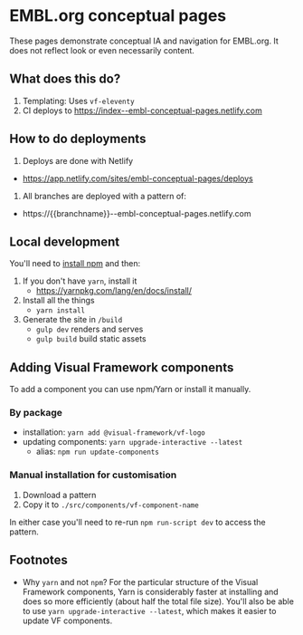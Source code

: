 # EMBL.org conceptual pages

These pages demonstrate conceptual IA and navigation for EMBL.org. It does not
reflect look or even necessarily content.

## What does this do?

1. Templating: Uses `vf-eleventy`
1. CI deploys to https://index--embl-conceptual-pages.netlify.com

## How to do deployments

1. Deploys are done with Netlify
  - https://app.netlify.com/sites/embl-conceptual-pages/deploys
1. All branches are deployed with a pattern of:
  - https://{{branchname}}--embl-conceptual-pages.netlify.com

## Local development

You'll need to [install npm](https://docs.npmjs.com/downloading-and-installing-node-js-and-npm) and then:

1. If you don't have `yarn`, install it
   - https://yarnpkg.com/lang/en/docs/install/
2. Install all the things
   - `yarn install`
3. Generate the site in `/build`
   - `gulp dev` renders and serves
   - `gulp build` build static assets

## Adding Visual Framework components

To add a component you can use npm/Yarn or install it manually.

### By package

- installation: `yarn add @visual-framework/vf-logo`
- updating components: `yarn upgrade-interactive --latest`
  - alias: `npm run update-components`

### Manual installation for customisation

1. Download a pattern
2. Copy it to `./src/components/vf-component-name`

In either case you'll need to re-run `npm run-script dev` to access the pattern.

## Footnotes

- Why `yarn` and not `npm`?
  For the particular structure of the Visual Framework components, Yarn is considerably
  faster at installing and does so more efficiently (about half the total file size). You'll
  also be able to use `yarn upgrade-interactive --latest`, which makes it easier to update
  VF components.
